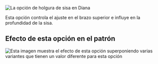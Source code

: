 ![La opción de holgura de sisa en Diana](./bicepsease.svg)

Esta opción controla el ajuste en el brazo superior e influye en la profundidad de la sisa.

## Efecto de esta opción en el patrón

![Esta imagen muestra el efecto de esta opción superponiendo varias variantes que tienen un valor diferente para esta opción](diana_bicepsease_sample.svg "Efecto de esta opción en el patrón")
